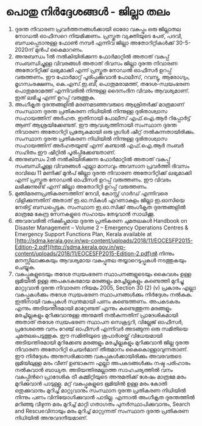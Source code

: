 # പൊതു നിര്‍ദ്ദേശങ്ങള്‍ - ജില്ലാ തലം

1.  ദുരന്ത നിവാരണ പ്രവര്‍ത്തനങ്ങള്‍ക്കായി ഓരോ വകുപ്പും ഒരു ജില്ലാതല നോഡൽ ഓഫീസറെ നിയമിക്കണം. പ്രസ്തുത വ്യക്തിയുടെ പേര്, പദവി, ബന്ധപ്പെടാനുള്ള ഫോണ്‍ നമ്പർ എന്നിവ ജില്ലാ അതോറിറ്റികള്‍ക്ക് 30-5-2020ന് മുന്‍പ് കൈമാറണം.
2.  അനുബന്ധം 1ല്‍ നല്‍കിയിരിക്കുന്ന ഫോര്‍മാറ്റില്‍ അതാത് വകുപ്പ് സംബന്ധിച്ചുള്ള വിവരങ്ങള്‍ അതാത് ദിവസം ജില്ലാ ദുരന്ത നിവാരണ അതോറിറ്റിക്ക് ലഭ്യമാക്കി എന്ന് പ്രസ്തുത നോഡല്‍ ഓഫീസര്‍ ഉറപ്പ് വരുത്തണം. ഈ ഫോര്‍മാറ്റ്‌ പൂരിപ്പുക്കുവാന്‍ പോലീസ്, റവന്യു, ആരോഗ്യം, മൃഗസംരക്ഷണം, കെ.എസ്.ഇ.ബി, പൊതുമരാമത്ത്, തദേശ-സ്വയംഭരണ പൊതുമരാമത്ത് എന്നിവരില്‍ നിന്നുള്ള ദൈനംദിന വിവരം ആവശ്യമാണ്. ഇത് ലഭിച്ചു എന്ന് ഉറപ്പ് വരുത്തുക.
3.  അംഗീകൃത ദുരന്തങ്ങളില്‍ മരണമടഞ്ഞവരുടെ ആശ്രിതര്‍ക്ക് മാത്രമാണ് സംസ്ഥാന ദുരന്ത പ്രതികരണ നിധിയില്‍ നിന്നുള്ള ദുരിതാശ്വാസ സഹായത്തിന് അര്‍ഹത. ഇതിനായി പോലീസ് എഫ്.ഐ.ആര്‍ റിപ്പോര്‍ട്ട്‌ ആണ് ആശ്രയിക്കേണ്ടത്. ഈ ആവശ്യത്തിനായി സംസ്ഥാന ദുരന്ത നിവാരണ അതോറിറ്റി പ്രത്യേകമായി ഒരു ഗൂഗിള്‍ ഷീറ്റ് നല്‍കുന്നതായിരിക്കും. സംസ്ഥാന ദുരന്ത പ്രതികരണ നിധിയില്‍ നിന്നുള്ള ദുരിതാശ്വാസ സഹായത്തിന് അര്‍ഹതയുണ്ട് എന്ന് കണ്ടാല്‍ എഫ്.ഐ.ആര്‍ നംബര്‍ സഹിതം ഈ ഷീറ്റില്‍ പൂരിപ്പിക്കേണ്ടതാണ്.
4.  അനുബന്ധം 2ല്‍ നല്‍കിയിരിക്കുന്ന ഫോര്‍മാറ്റില്‍ അതാത് വകുപ്പ് സംബന്ധിച്ചുള്ള വിവരങ്ങള്‍ എല്ലാ മാസവും അവസാന പ്രവര്‍ത്തി ദിവസം രാവിലെ 11 മണിക്ക് മുന്‍പ് ജില്ലാ ദുരന്ത നിവാരണ അതോറിറ്റിക്ക് ലഭ്യമാക്കി എന്ന് പ്രസ്തുത നോഡല്‍ ഓഫീസര്‍ ഉറപ്പ് വരുത്തണം. ഈ വിവരം ലഭിക്കുന്നുണ്ട് എന്ന് ജില്ലാ അതോറിറ്റി ഉറപ്പ് വരുത്തണം.
5.  മുങ്ങിമരണപ്രതികരണത്തിന് നേവി, കോസ്റ്റ് ഗാര്‍ഡ് എന്നിവരെ വിളിക്കുന്നതിന് അതാത് ഇ.ഓ.സികള്‍ എറണാകുളം ജില്ലാ ഇ.ഓസിയെ നേരിട്ട് ബന്ധപ്പെടുക. സംസ്ഥാന ഇ.ഓ.സിക്ക് അംഗീകൃത ദുരന്തങ്ങളില്‍ മാത്രമേ കേന്ദ്ര സേനകളുടെ സഹായം തേടുവാന്‍ സാധിക്കൂ.
6.  അവരവരില്‍ നിക്ഷിപ്തമായ ദുരന്ത പ്രതികരണ ചുമതലകള്‍ Handbook on Disaster Management – Volume 2 – Emergency Operations Centres & Emergency Support Functions Plan, Kerala available at [http://sdma.kerala.gov.in/wp-content/uploads/2018/11/EOCESFP2015-Edition-2.pdf](http://sdma.kerala.gov.in/wp-content/uploads/2018/11/EOCESFP2015-Edition-2.pdf)ല്‍ നിന്നും മനസ്സിലാക്കുകയും ആവശ്യമായ വകുപ്പുതല തയ്യാറെടുപ്പുകള്‍ നടത്തുകയും ചെയ്യുക.
7.  വകുപ്പുകളുടെയും തദേശ സ്വയംഭരണ സ്ഥാപനങ്ങളുടെയും കൈവശം ഉള്ള ഭൂമിയില്‍ ഉള്ള അപകടകരമായ മരങ്ങളും മരച്ചില്ലകളും കണ്ടെത്തി മുറിച്ചു മാറ്റുവാന്‍ ദുരന്ത നിവാരണ നിയമം 2005, Section 30 \(2\) \(v\) പ്രകാരം എല്ലാ വകുപ്പുകള്‍ക്കും തദേശ സ്വയംഭരണ സ്ഥാപനങ്ങള്‍ക്കും നിര്‍ദ്ദേശം നല്‍കുക. ഇതിനായി വകുപ്പുകള്‍ സ്വന്തമായി പണം കണ്ടെത്തണം. അപകടകരം എന്നും അടിയന്തിരമായി മാറ്റേണ്ടത് എന്നും കണ്ടെത്തുന്ന മരങ്ങളും മരച്ചില്ലകളും മുറിക്കുവാനുള്ള അനുമതി നല്‍കുന്നതിന് പ്രാദേശികമായി അതാത് തദേശ സ്വയംഭരണ സ്ഥാപന സെക്രട്ടറി, വില്ലേജ് ഓഫീസര്‍, പ്രദേശത്തെ വനം റേഞ്ച് ഓഫീസര്‍ എന്നിവര്‍ അടങ്ങുന്ന ഒരു സമിതിയെ ചുമതലപെടുത്തുക. ഈ സമിതിയുടെ ശുപാര്‍ശയ്ക്ക് വിധേയമായി അടിയന്തിരമായി മുറിക്കേണ്ട മരങ്ങളും മരച്ചില്ലകളും മുറിക്കുവാന്‍ ജില്ല ദുരന്ത നിവാരണ അതോറിറ്റി ചെയര്‍മാന് തീരുമാനം കൈകൊള്ളാവുന്നതാണ്. ഈ നിര്‍ദ്ദേശം അനുസരിക്കാത്ത വകുപ്പുകള്‍ക്കായിരിക്കും അവരവരുടെ ഭൂമിയിലുള്ള മരം വീണ് ഉണ്ടാകുന്ന എല്ലാ അപകടങ്ങള്‍ക്കും നഷ്ട പരിഹാരം നല്‍കുവാന്‍ ബാധ്യത. അടിയന്തിരമല്ലാത്ത സാഹചര്യത്തില്‍ വനം വകുപ്പിന്‍റെ പ്രാദേശിക ട്രീ കമ്മിറ്റിയുടെ അനുമതിക്ക് ശേഷം മാത്രമേ മരം മുറിക്കുവാന്‍ പാടുള്ളൂ. മറ്റ് വകുപ്പുകളുടെ ഭൂമിയില്‍ ഉള്ള മരം കോതി ഒതുക്കുവാനും മുറിച്ച് മാറ്റുവാനും സംസ്ഥാന ദുരന്ത പ്രതികരണ നിധിയില്‍ നിന്നും പണം വിനിയോഗിക്കുവാന്‍ പാടില്ല. എന്നാല്‍ അംഗീകൃത ദുരന്തത്തില്‍ മറിഞ്ഞു വീഴുന്ന മരം മുറിച്ച് മാറ്റി ഗതാഗതം പുനര്‍സ്ഥാപിക്കുവാനും, Search and Rescueവിനായും മരം മുറിച്ച് മാറ്റുന്നത് സംസ്ഥാന ദുരന്ത പ്രതികരണ നിധിയില്‍ അനുവദനീയമാണ്.

 

